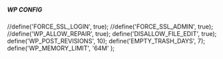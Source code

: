 ##### WP CONFIG #####

//define('FORCE_SSL_LOGIN', true);
//define('FORCE_SSL_ADMIN', true);
//define('WP_ALLOW_REPAIR', true);
define('DISALLOW_FILE_EDIT', true);
define('WP_POST_REVISIONS', 10); 
define('EMPTY_TRASH_DAYS', 7);
define('WP_MEMORY_LIMIT', '64M' );
